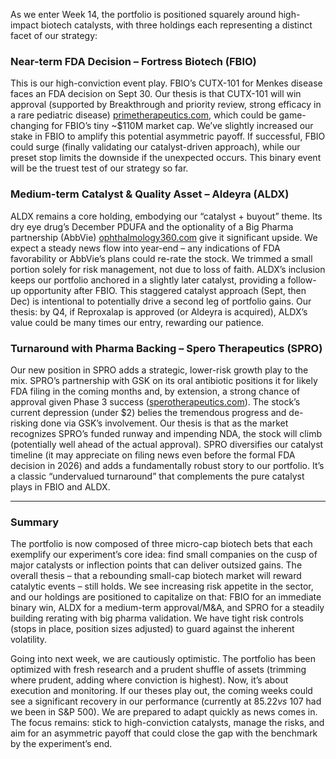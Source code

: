 As we enter Week 14, the portfolio is positioned squarely around high-impact biotech catalysts, with three holdings each representing a distinct facet of our strategy:

### Near-term FDA Decision – Fortress Biotech (FBIO)
This is our high-conviction event play. FBIO’s CUTX-101 for Menkes disease faces an FDA decision on Sept 30. Our thesis is that CUTX-101 will win approval (supported by Breakthrough and priority review, strong efficacy in a rare pediatric disease) [primetherapeutics.com](https://primetherapeutics.com), which could be game-changing for FBIO’s tiny ~$110M market cap. We’ve slightly increased our stake in FBIO to amplify this potential asymmetric payoff. If successful, FBIO could surge (finally validating our catalyst-driven approach), while our preset stop limits the downside if the unexpected occurs. This binary event will be the truest test of our strategy so far.

### Medium-term Catalyst & Quality Asset – Aldeyra (ALDX)
ALDX remains a core holding, embodying our “catalyst + buyout” theme. Its dry eye drug’s December PDUFA and the optionality of a Big Pharma partnership (AbbVie) [ophthalmology360.com](https://ophthalmology360.com) give it significant upside. We expect a steady news flow into year-end – any indications of FDA favorability or AbbVie’s plans could re-rate the stock. We trimmed a small portion solely for risk management, not due to loss of faith. ALDX’s inclusion keeps our portfolio anchored in a slightly later catalyst, providing a follow-up opportunity after FBIO. This staggered catalyst approach (Sept, then Dec) is intentional to potentially drive a second leg of portfolio gains. Our thesis: by Q4, if Reproxalap is approved (or Aldeyra is acquired), ALDX’s value could be many times our entry, rewarding our patience.

### Turnaround with Pharma Backing – Spero Therapeutics (SPRO)
Our new position in SPRO adds a strategic, lower-risk growth play to the mix. SPRO’s partnership with GSK on its oral antibiotic positions it for likely FDA filing in the coming months and, by extension, a strong chance of approval given Phase 3 success ([sperotherapeutics.com](https://sperotherapeutics.com)). The stock’s current depression (under $2) belies the tremendous progress and de-risking done via GSK’s involvement. Our thesis is that as the market recognizes SPRO’s funded runway and impending NDA, the stock will climb (potentially well ahead of the actual approval). SPRO diversifies our catalyst timeline (it may appreciate on filing news even before the formal FDA decision in 2026) and adds a fundamentally robust story to our portfolio. It’s a classic “undervalued turnaround” that complements the pure catalyst plays in FBIO and ALDX.

---

### Summary
The portfolio is now composed of three micro-cap biotech bets that each exemplify our experiment’s core idea: find small companies on the cusp of major catalysts or inflection points that can deliver outsized gains. The overall thesis – that a rebounding small-cap biotech market will reward catalytic events – still holds. We see increasing risk appetite in the sector, and our holdings are positioned to capitalize on that: FBIO for an immediate binary win, ALDX for a medium-term approval/M&A, and SPRO for a steadily building rerating with big pharma validation. We have tight risk controls (stops in place, position sizes adjusted) to guard against the inherent volatility.

Going into next week, we are cautiously optimistic. The portfolio has been optimized with fresh research and a prudent shuffle of assets (trimming where prudent, adding where conviction is highest). Now, it’s about execution and monitoring. If our theses play out, the coming weeks could see a significant recovery in our performance (currently at $85.22 vs ~$107 had we been in S&P 500). We are prepared to adapt quickly as news comes in. The focus remains: stick to high-conviction catalysts, manage the risks, and aim for an asymmetric payoff that could close the gap with the benchmark by the experiment’s end.
